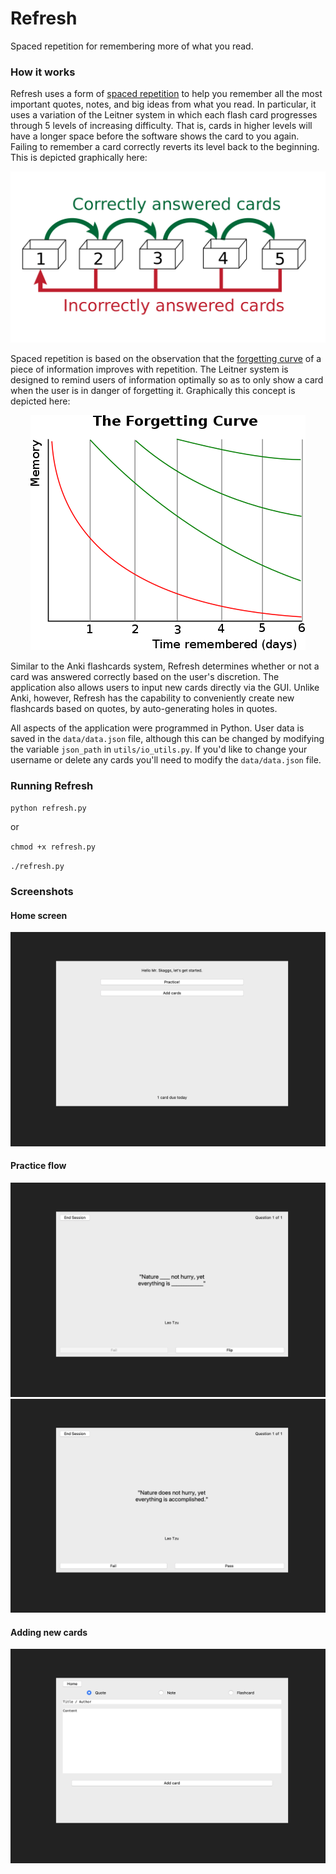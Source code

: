 # Refresh

Spaced repetition for remembering more of what you read.

### How it works

Refresh uses a form of [spaced repetition](https://en.wikipedia.org/wiki/Spaced_repetition) to help you remember all the most important quotes, notes, and big ideas from what you read. In particular, it uses a variation of the Leitner system in which each flash card progresses through 5 levels of increasing difficulty. That is, cards in higher levels will have a longer space before the software shows the card to you again. Failing to remember a card correctly reverts its level back to the beginning. This is depicted graphically here:

![](./public/leitner.png)

Spaced repetition is based on the observation that the [forgetting curve](https://en.wikipedia.org/wiki/Forgetting_curve) of a piece of information improves with repetition. The Leitner system is designed to remind users of information optimally so as to only show a card when the user is in danger of forgetting it. Graphically this concept is depicted here:

<p align="center">
<img src='./public/forgetting_curve.png'/>
</p>

Similar to the Anki flashcards system, Refresh determines whether or not a card was answered correctly based on the user's discretion. The application also allows users to input new cards directly via the GUI. Unlike Anki, however, Refresh has the capability to conveniently create new flashcards based on quotes, by auto-generating holes in quotes.

All aspects of the application were programmed in Python. User data is saved in the `data/data.json` file, although this can be changed by modifying the variable `json_path` in `utils/io_utils.py`. If you'd like to change your username or delete any cards you'll need to modify the `data/data.json` file.

### Running Refresh

`python refresh.py`

or

`chmod +x refresh.py`

`./refresh.py`

### Screenshots

#### Home screen

![](./public/home.png)

#### Practice flow

![](./public/front.png)
![](./public/back.png)

#### Adding new cards

![](./public/quick_add.png)
